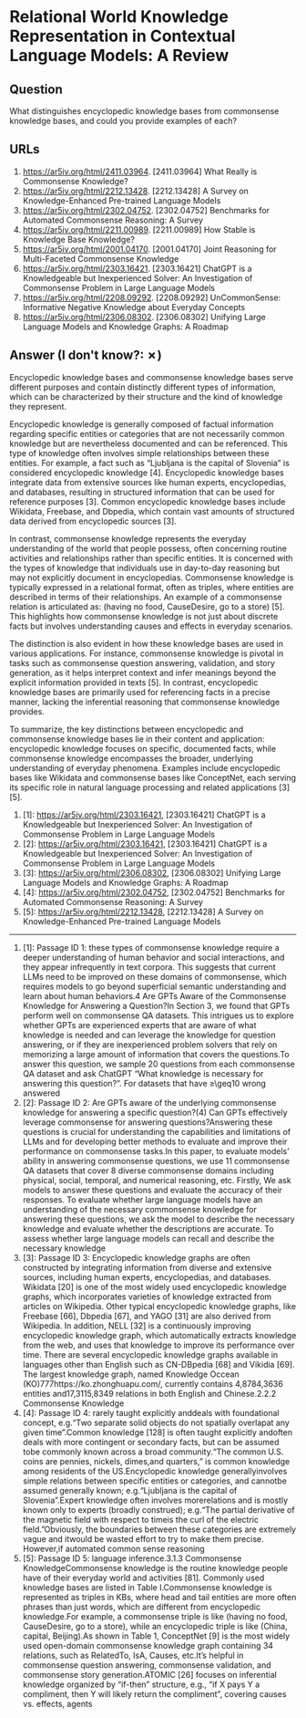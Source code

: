 # Relational World Knowledge Representation in Contextual Language Models: A Review

## Question

What distinguishes encyclopedic knowledge bases from commonsense knowledge bases, and could you provide examples of each?

## URLs

1. https://ar5iv.org/html/2411.03964. [2411.03964] What Really is Commonsense Knowledge?
2. https://ar5iv.org/html/2212.13428. [2212.13428] A Survey on Knowledge-Enhanced Pre-trained Language Models
3. https://ar5iv.org/html/2302.04752. [2302.04752] Benchmarks for Automated Commonsense Reasoning: A Survey
4. https://ar5iv.org/html/2211.00989. [2211.00989] How Stable is Knowledge Base Knowledge?
5. https://ar5iv.org/html/2001.04170. [2001.04170] Joint Reasoning for Multi-Faceted Commonsense Knowledge
6. https://ar5iv.org/html/2303.16421. [2303.16421] ChatGPT is a Knowledgeable but Inexperienced Solver: An Investigation of Commonsense Problem in Large Language Models
7. https://ar5iv.org/html/2208.09292. [2208.09292] UnCommonSense: Informative Negative Knowledge about Everyday Concepts
8. https://ar5iv.org/html/2306.08302. [2306.08302] Unifying Large Language Models and Knowledge Graphs: A Roadmap

## Answer (I don't know?: ✗)

Encyclopedic knowledge bases and commonsense knowledge bases serve different purposes and contain distinctly different types of information, which can be characterized by their structure and the kind of knowledge they represent.

Encyclopedic knowledge is generally composed of factual information regarding specific entities or categories that are not necessarily common knowledge but are nevertheless documented and can be referenced. This type of knowledge often involves simple relationships between these entities. For example, a fact such as “Ljubljana is the capital of Slovenia” is considered encyclopedic knowledge [4]. Encyclopedic knowledge bases integrate data from extensive sources like human experts, encyclopedias, and databases, resulting in structured information that can be used for reference purposes [3]. Common encyclopedic knowledge bases include Wikidata, Freebase, and Dbpedia, which contain vast amounts of structured data derived from encyclopedic sources [3].

In contrast, commonsense knowledge represents the everyday understanding of the world that people possess, often concerning routine activities and relationships rather than specific entities. It is concerned with the types of knowledge that individuals use in day-to-day reasoning but may not explicitly document in encyclopedias. Commonsense knowledge is typically expressed in a relational format, often as triples, where entities are described in terms of their relationships. An example of a commonsense relation is articulated as: (having no food, CauseDesire, go to a store) [5]. This highlights how commonsense knowledge is not just about discrete facts but involves understanding causes and effects in everyday scenarios.

The distinction is also evident in how these knowledge bases are used in various applications. For instance, commonsense knowledge is pivotal in tasks such as commonsense question answering, validation, and story generation, as it helps interpret context and infer meanings beyond the explicit information provided in texts [5]. In contrast, encyclopedic knowledge bases are primarily used for referencing facts in a precise manner, lacking the inferential reasoning that commonsense knowledge provides.

To summarize, the key distinctions between encyclopedic and commonsense knowledge bases lie in their content and application: encyclopedic knowledge focuses on specific, documented facts, while commonsense knowledge encompasses the broader, underlying understanding of everyday phenomena. Examples include encyclopedic bases like Wikidata and commonsense bases like ConceptNet, each serving its specific role in natural language processing and related applications [3] [5].

1. [1]:  https://ar5iv.org/html/2303.16421, [2303.16421] ChatGPT is a Knowledgeable but Inexperienced Solver: An Investigation of Commonsense Problem in Large Language Models
2. [2]:  https://ar5iv.org/html/2303.16421, [2303.16421] ChatGPT is a Knowledgeable but Inexperienced Solver: An Investigation of Commonsense Problem in Large Language Models
3. [3]:  https://ar5iv.org/html/2306.08302, [2306.08302] Unifying Large Language Models and Knowledge Graphs: A Roadmap
4. [4]:  https://ar5iv.org/html/2302.04752, [2302.04752] Benchmarks for Automated Commonsense Reasoning: A Survey
5. [5]:  https://ar5iv.org/html/2212.13428, [2212.13428] A Survey on Knowledge-Enhanced Pre-trained Language Models
---
1. [1]:  Passage ID 1: these types of commonsense knowledge require a deeper understanding of human behavior and social interactions, and they appear infrequently in text corpora. This suggests that current LLMs need to be improved on these domains of commonsense, which requires models to go beyond superficial semantic understanding and learn about human behaviors.4 Are GPTs Aware of the Commonsense Knowledge for Answering a Question?In Section 3, we found that GPTs perform well on commonsense QA datasets. This intrigues us to explore whether GPTs are experienced experts that are aware of what knowledge is needed and can leverage the knowledge for question answering, or if they are inexperienced problem solvers that rely on memorizing a large amount of information that covers the questions.To answer this question, we sample 20 questions from each commonsense QA dataset and ask ChatGPT “What knowledge is necessary for answering this question?”. For datasets that have ≥\geq10 wrong answered
2. [2]:  Passage ID 2: Are GPTs aware of the underlying commonsense knowledge for answering a specific question?(4) Can GPTs effectively leverage commonsense for answering questions?Answering these questions is crucial for understanding the capabilities and limitations of LLMs and for developing better methods to evaluate and improve their performance on commonsense tasks.In this paper, to evaluate models’ ability in answering commonsense questions, we use 11 commonsense QA datasets that cover 8 diverse commonsense domains including physical, social, temporal, and numerical reasoning, etc. Firstly, We ask models to answer these questions and evaluate the accuracy of their responses. To evaluate whether large language models have an understanding of the necessary commonsense knowledge for answering these questions, we ask the model to describe the necessary knowledge and evaluate whether the descriptions are accurate. To assess whether large language models can recall and describe the necessary knowledge
3. [3]:  Passage ID 3: Encyclopedic knowledge graphs are often constructed by integrating information from diverse and extensive sources, including human experts, encyclopedias, and databases. Wikidata [20] is one of the most widely used encyclopedic knowledge graphs, which incorporates varieties of knowledge extracted from articles on Wikipedia. Other typical encyclopedic knowledge graphs, like Freebase [66], Dbpedia [67], and YAGO [31] are also derived from Wikipedia. In addition, NELL [32] is a continuously improving encyclopedic knowledge graph, which automatically extracts knowledge from the web, and uses that knowledge to improve its performance over time. There are several encyclopedic knowledge graphs available in languages other than English such as CN-DBpedia [68] and Vikidia [69]. The largest knowledge graph, named Knowledge Occean (KO)777https://ko.zhonghuapu.com/, currently contains 4,8784,3636 entities and17,3115,8349 relations in both English and Chinese.2.2.2 Commonsense Knowledge
4. [4]:  Passage ID 4: rarely taught explicitly anddeals with foundational concept, e.g.“Two separate solid objects do not spatially overlapat any given time”.Common knowledge [128] is often taught explicitly andoften deals with more contingent or secondary facts, but can be assumed tobe commonly known across a broad community.“The common U.S. coins are pennies, nickels, dimes,and quarters,” is common knowledge among residents of the US.Encyclopedic knowledge generallyinvolves simple relations between specific entities or categories, and cannotbe assumed generally known; e.g.“Ljubljana is the capital of Slovenia”.Expert knowledge often involves morerelations and is mostly known only to experts (broadly construed); e.g.“The partial derivative of the magnetic field with respect to timeis the curl of the electric field.”Obviously, the boundaries between these categories are extremely vague and itwould be wasted effort to try to make them precise. However,if automated common sense reasoning
5. [5]:  Passage ID 5: language inference.3.1.3 Commonsense KnowledgeCommonsense knowledge is the routine knowledge people have of their everyday world and activities [81]. Commonly used knowledge bases are listed in Table I.Commonsense knowledge is represented as triples in KBs, where head and tail entities are more often phrases than just words, which are different from encyclopedic knowledge.For example, a commonsense triple is like (having no food, CauseDesire, go to a store), while an encyclopedic triple is like (China, capital, Beijing).As shown in Table 1, ConceptNet [9] is the most widely used open-domain commonsense knowledge graph containing 34 relations, such as RelatedTo, IsA, Causes, etc.It’s helpful in commonsense question answering, commonsense validation, and commonsense story generation.ATOMIC [26] focuses on inferential knowledge organized by “if-then” structure, e.g., “if X pays Y a compliment, then Y will likely return the compliment”, covering causes vs. effects, agents